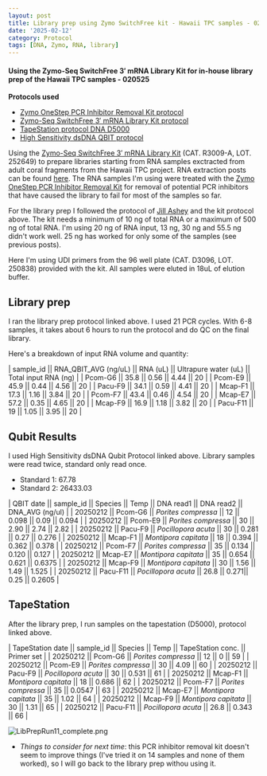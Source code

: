 ```yaml
---
layout: post
title: Library prep using Zymo SwitchFree kit - Hawaii TPC samples - 021225
date: '2025-02-12'
category: Protocol
tags: [DNA, Zymo, RNA, library]
---
```


#### Using the Zymo-Seq SwitchFree 3′ mRNA Library Kit for in-house library prep of the Hawaii TPC samples - 020525

**Protocols used**
- [Zymo OneStep PCR Inhibitor Removal Kit protocol](https://github.com/FScucchia-LabNotebooks/FScucchia_Putnam_Lab_Notebook/blob/master/protocols/d6031_onestep_pcr_inhibitor_removal_kit.pdf)
- [Zymo-Seq SwitchFree 3′ mRNA Library Kit protocol](https://github.com/FScucchia-LabNotebooks/FScucchia_Putnam_Lab_Notebook/blob/master/protocols/_r3008_r3009__zymo_seq_switchfree_3_mrna_library_kit.pdf)
- [TapeStation protocol DNA D5000](https://github.com/meschedl/MESPutnam_Open_Lab_Notebook/blob/master/_posts/2019-07-30-DNA-Tapestation.md)
- [High Sensitivity dsDNA QBIT protocol](https://github.com/FScucchia-LabNotebooks/FScucchia_Putnam_Lab_Notebook/blob/master/protocols/MAN0017455_Qubit_1X_dsDNA_HS_Assay_Kit_UG.pdf)

Using the [Zymo-Seq SwitchFree 3′ mRNA Library Kit](https://www.zymoresearch.com/products/zymo-seq-switchfree-3-mrna-library-kit) (CAT.  R3009-A, LOT. 252649) to prepare libraries starting from RNA samples exctracted from adult coral fragments from the Hawaii TPC project. RNA extraction posts can be found [here](https://fscucchia-labnotebooks.github.io/FScucchia_Putnam_Lab_Notebook/DNA-RNA-Hawaii-TPCA-Summary/).
The RNA samples I'm using were treated with the [Zymo OneStep PCR Inhibitor Removal Kit](https://www.zymoresearch.com/collections/onestep-pcr-inhibitor-removal-kits/products/onestep-pcr-inhibitor-removal-new-kit) for removal of potential PCR inhibitors that have caused the library to fail for most of the samples so far. 

For the library prep I followed the protocol of [Jill Ashey](https://github.com/JillAshey/JillAshey_Putnam_Lab_Notebook/blob/master/_posts/2024-03-29-Zymo-SwitchFree.md) and the kit protocol above.
The kit needs a minimum of 10 ng of total RNA or a maximum of 500 ng of total RNA.
I'm using 20 ng of RNA input, 13 ng, 30 ng and 55.5 ng didn't work well. 25 ng has worked for only some of the samples (see previous posts).

Here I'm using UDI primers from the 96 well plate (CAT. D3096, LOT. 250838) provided with the kit.
All samples were eluted in 18uL of elution buffer.

## Library prep
I ran the library prep protocol linked above. I used 21 PCR cycles. With 6-8 samples, it takes about 6 hours to run the protocol and do QC on the final library.

Here's a breakdown of input RNA volume and quantity:

| sample_id || RNA_QBIT_AVG (ng/uL) || RNA (uL) || Ultrapure water (uL) || Total input RNA (ng) |
|  Pcom-G6    || 35.8   || 0.56   || 4.44 ||       20        |
|  Pcom-E9    || 45.9   || 0.44   || 4.56     ||      20       |
|  Pacu-F9    || 34.1   || 0.59   || 4.41  ||        20        |
|  Mcap-F1    || 17.3   || 1.16   || 3.84  ||       20        |
|  Pcom-F7    || 43.4   || 0.46   || 4.54   ||       20     |
|  Mcap-E7    || 57.2   || 0.35   || 4.65     ||    20       |
|  Mcap-F9    || 16.9   || 1.18   || 3.82      ||       20     |
|  Pacu-F11   || 19     || 1.05   || 3.95       ||    20       |

## Qubit Results
I used High Sensitivity dsDNA Qubit Protocol linked above. Library samples were read twice, standard only read once.
- Standard 1: 67.78     
- Standard 2: 26433.03 

| QBIT date  || sample_id  ||     Species       || Temp ||  DNA read1 || DNA read2  || DNA_AVG (ng/ul) |
|  20250212  || Pcom-G6 || *Porites compressa*  || 12 ||    0.098   ||   0.09        || 0.094           |
|  20250212 || Pcom-E9   || *Porites compressa* || 30 ||    2.90   ||    2.74         || 2.82            |
|  20250212  || Pacu-F9 || *Pocillopora acuta*  || 30 ||    0.281  ||    0.27         || 0.276           |
|  20250212  || Mcap-F1  || *Montipora capitata* || 18 ||   0.394  ||  0.362          || 0.378           |
|  20250212   || Pcom-F7 || *Porites compressa*  || 35 ||   0.134  ||  0.120          || 0.127           |
|  20250212   || Mcap-E7  || *Montipora capitata* || 35 ||  0.654  || 0.621           || 0.6375          |
|  20250212   || Mcap-F9 || *Montipora capitata*  || 30 ||  1.56   ||   1.49          || 1.525           |
|  20250212   || Pacu-F11  || *Pocillopora acuta* || 26.8 ||  0.271||  0.25           || 0.2605          |

## TapeStation
After the library prep, I run samples on the tapestation (D5000), protocol linked above.

| TapeStation date  || sample_id  ||     Species       || Temp   || TapeStation conc. ||   Primer set  |
|  20250212  || Pcom-G6 || *Porites compressa*  || 12   ||   0    ||  59     |
|  20250212 || Pcom-E9   || *Porites compressa* || 30    || 4.09      ||  60     |
|  20250212  || Pacu-F9 || *Pocillopora acuta*  || 30 ||  0.531     ||  61     |
|  20250212  || Mcap-F1  || *Montipora capitata* || 18 ||  0.686     ||   62    |
|  20250212   || Pcom-F7 || *Porites compressa*  || 35 ||  0.0547     ||     63  |
|  20250212   || Mcap-E7  || *Montipora capitata* || 35  ||  1.02     ||   64    |
|  20250212   || Mcap-F9 || *Montipora capitata*  || 30  || 1.31      ||   65    |
|  20250212   || Pacu-F11  || *Pocillopora acuta* || 26.8  ||  0.343     ||  66     |

![LibPrepRun11_complete.png](https://github.com/FScucchia-LabNotebooks/FScucchia_Putnam_Lab_Notebook/blob/master/images/LibPrepRun11_complete.png?raw=true)

 - _Things to consider for next time_: this PCR inhibitor removal kit doesn't seem to improve things (I've tried it on 14 samples and none of them worked), so I will go back to the library prep withou using it.

